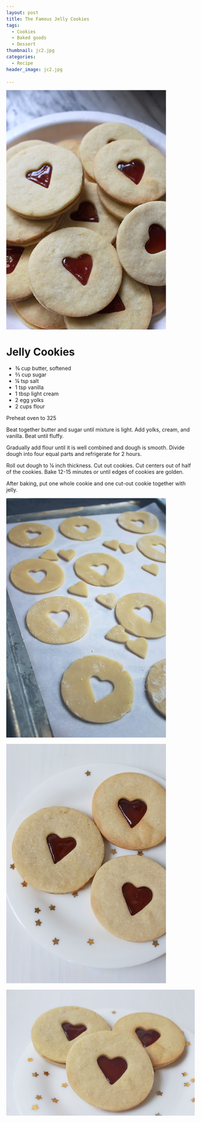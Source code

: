 ```yaml
---
layout: post
title: The Famous Jelly Cookies
tags:
  - Cookies
  - Baked goods
  - Dessert
thumbnail: jc2.jpg
categories:
  - Recipe
header_image: jc2.jpg

---
```


![Image of The Famous Jelly Cookies.](/upload/jc2.jpg)

# Jelly Cookies

- ¾ cup butter, softened
- ⅔ cup sugar
- ¼ tsp salt
- 1 tsp vanilla
- 1 tbsp light cream
- 2 egg yolks
- 2 cups flour

Preheat oven to 325

Beat together butter and sugar until mixture is light. Add yolks, cream, and vanilla. Beat until fluffy.

Gradually add flour until it is well combined and dough is smooth. Divide dough into four equal parts and refrigerate for 2 hours.

Roll out dough to ¼ inch thickness. Cut out cookies. Cut centers out of half of the cookies. Bake 12-15 minutes or until edges of cookies are golden.

After baking, put one whole cookie and one cut-out cookie together with jelly.


![Image of The Famous Jelly Cookies.](/upload/jc1.jpg)

![Image of The Famous Jelly Cookies.](/upload/jc3.jpg)

![Image of The Famous Jelly Cookies.](/upload/jc4.jpg)
